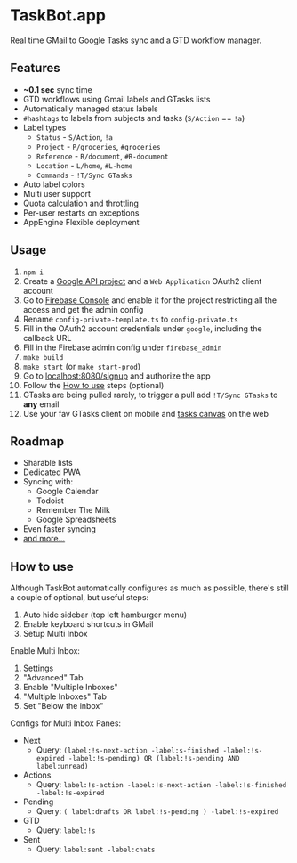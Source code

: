 # TaskBot.app

Real time GMail to Google Tasks sync and a GTD workflow manager.

## Features

* **~0.1 sec** sync time
* GTD workflows using Gmail labels and GTasks lists
* Automatically managed status labels
* `#hashtags` to labels from subjects and tasks (`S/Action` == `!a`)
* Label types
  * `Status` - `S/Action`, `!a`
  * `Project` - `P/groceries`, `#groceries`
  * `Reference` - `R/document`, `#R-document`
  * `Location` - `L/home`, `#L-home`
  * `Commands` - `!T/Sync GTasks`
* Auto label colors
* Multi user support
* Quota calculation and throttling
* Per-user restarts on exceptions
* AppEngine Flexible deployment

## Usage

1.  `npm i`
1.  Create a [Google API project](https://console.cloud.google.com/iam-admin/) and a `Web Application` OAuth2 client account
1.  Go to [Firebase Console](https://console.firebase.google.com/u/0/) and enable it for the project restricting all the access and get the admin config
1.  Rename `config-private-template.ts` to `config-private.ts`
1.  Fill in the OAuth2 account credentials under `google`, including the callback URL
1.  Fill in the Firebase admin config under `firebase_admin`
1.  `make build`
1.  `make start` (or `make start-prod`)
1.  Go to [localhost:8080/signup](http://localhost:8080/signup) and authorize the app
1.  Follow the [How to use](#how-to-use) steps (optional)
1.  GTasks are being pulled rarely, to trigger a pull add `!T/Sync GTasks` to **any** email
1.  Use your fav GTasks client on mobile and [tasks canvas](https://mail.google.com/tasks/canvas) on the web

## Roadmap

* Sharable lists
* Dedicated PWA
* Syncing with:
  * Google Calendar
  * Todoist
  * Remember The Milk
  * Google Spreadsheets
* Even faster syncing
* [and more...](TODO.md)

## How to use

Although TaskBot automatically configures as much as possible, there's still a couple of optional, but useful steps:

1.  Auto hide sidebar (top left hamburger menu)
1.  Enable keyboard shortcuts in GMail
1.  Setup Multi Inbox

Enable Multi Inbox:

1.  Settings
1.  "Advanced" Tab
1.  Enable "Multiple Inboxes"
1.  "Multiple Inboxes" Tab
1.  Set "Below the inbox"

Configs for Multi Inbox Panes:

* Next
  * Query: `(label:!s-next-action -label:s-finished -label:!s-expired -label:!s-pending) OR (label:!s-pending AND label:unread)`
* Actions
  * Query: `label:!s-action -label:!s-next-action -label:!s-finished -label:!s-expired`
* Pending
  * Query: `( label:drafts OR label:!s-pending ) -label:!s-expired`
* GTD
  * Query: `label:!s`
* Sent
  * Query: `label:sent -label:chats`
